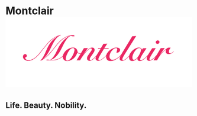 Montclair
<img src="https://raw.githubusercontent.com/SirWellington/montclair/gh-pages/Design/Logo/Logo.png">
==============================

## Life. Beauty. Nobility.
